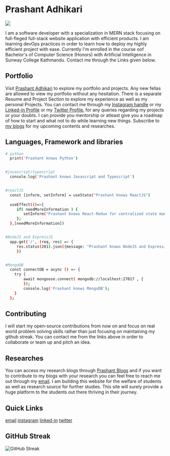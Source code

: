 # Prashant Adhikari
![](https://komarev.com/ghpvc/?username=pr4shxnt)

I am a software developer with a specialization in MERN stack focusing on full-fleged full-stack website application with efficient products. I am learning devOps practices in order to learn how to deploy my highly efficient project with ease. Currently I'm enrolled in the course oof Bachelor's of Computer Science (Honors) with Artificial Intelligence in Sunway College Kathmandu. Contact me through the Links given below.

## Portfolio

Visit [Prashant Adhikari](https://www.prashantadhikari7.com.np/) to explore my portfolio and projects. Any new fellas are allowed to view my portfolio without any hesitation. There is a separate Resume and Project Section to explore my experience as well as my personal Projects. You can contact me through my [Instagram handle](https://www.instagram.com/pr4xnt/) or my [Linked-in Profile](https://www.linkedin.com/in/prashant-adhikariii/) or my [Twitter Profile.](https://www.x.com/pr4xnt/) for any queries regarding my projects or your doubts. I can provide you mentorship or atleast give you a roadmap of how to start and what not to do while learning new things. Subscribe to [my blogs](https://prashantadhikari7.com.np/blogs) for my upcoming contents and researches.

## Languages, Framework and libraries

```bash
# python
  print('Prashant knows Python')


#javascript/typescript
  console.log('Prashant knows Javascript and Typescript')


#reactJS
  const [inform, setInform] = useState("Prashant knows ReactJS")
  
  useEffect(()=>{
     if( needMoreInformation ) {
        setInform("Prashant knows React-Redux for centralized state management.")
     };
  },[needMoreInformation])


#NodeJS and ExpressJS
  app.get('/', (req, res) => {
     res.status(201).json({message: "Prashant knows NodeJS and ExpressJS"})
     })


#MongoDB
  const connectDB = async () => {
    try {
        await mongoose.connect( mongodb://localhost:27017 , {
        });
        console.log('Prashant knows MongoDB');
    } 
  };
```




## Contributing

I will start my open-source contributions from now on and focus on real world problem solving skills rather than just focusing on maintaining my github streak. You can contact me from the links above in order to collaborate or team up and pitch an idea.


## Researches

You can access my research blogs through [Prashant Blogs](https://prashantadhikari7.com.np/blogs) and if you want to contribute to my blogs with your research you can feel free to reach me out through my [email](mailto:contact@prashantadhikari7.com). I am building this website for the welfare of students as well as research source for further studies. This site will surely provide a huge platform to the students out there thriving in their journey. 

## Quick Links
[email](mailto:contact@prashantadhikari7.com)
[instagram](https://www.instagram.com/pr4xnt)
[linked-in](https://www.linkedin.com/in/prashant-adhikariii/)
[twitter](https://www.x.com/pr4xnt)

## GitHub Streak

![GitHub Streak](https://streak-stats.demolab.com?user=pr4shxnt&theme=tokyonight&hide_border=false)

